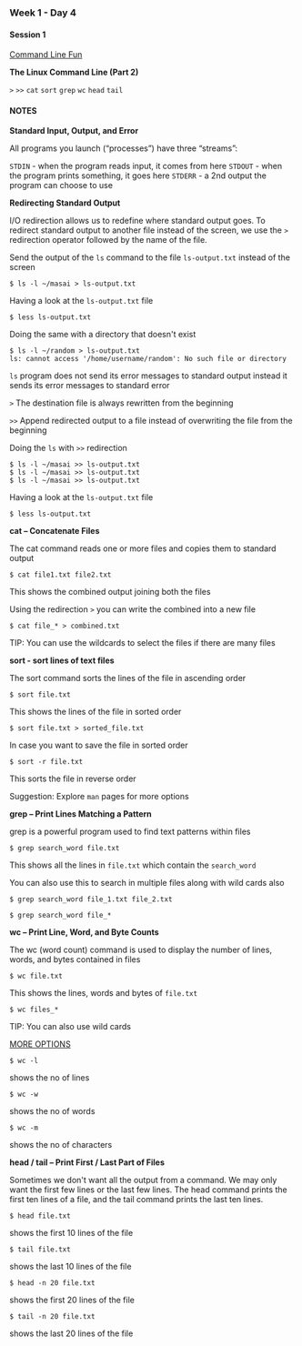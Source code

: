 ### Week 1 - Day 4

#### Session 1

[Command Line Fun](https://xkcd.com/196/) 


**The Linux Command Line (Part 2)**

`>` `>>` `cat` `sort` `grep` `wc` `head` `tail`

#### NOTES

**Standard Input, Output, and Error**

All programs you launch (“processes”) have three “streams”:

`STDIN` -  when the program reads input, it comes from here
`STDOUT` - when the program prints something, it goes here
`STDERR` - a 2nd output the program can choose to use

**Redirecting Standard Output**

I/O redirection allows us to redefine where standard output goes. To redirect standard
output to another file instead of the screen, we use the `>` redirection operator followed by
the name of the file.

Send the output of the `ls` command to the file `ls-output.txt` instead of the screen

```
$ ls -l ~/masai > ls-output.txt
```

Having a look at the `ls-output.txt` file

```
$ less ls-output.txt
```

Doing the same with a directory that doesn't exist

```
$ ls -l ~/random > ls-output.txt
ls: cannot access '/home/username/random': No such file or directory
```

`ls` program does not send its error messages to standard output instead it sends its error messages to standard error

`>` The destination file is always rewritten from the beginning

`>>` Append redirected output to a file instead of overwriting the file from the
beginning

Doing the `ls` with `>>` redirection 

```
$ ls -l ~/masai >> ls-output.txt
$ ls -l ~/masai >> ls-output.txt
$ ls -l ~/masai >> ls-output.txt
```
Having a look at the `ls-output.txt` file
```
$ less ls-output.txt
```


**cat – Concatenate Files**

The cat command reads one or more files and copies them to standard output

```
$ cat file1.txt file2.txt
```

This shows the combined output joining both the files  

Using the redirection `>` you can write the combined into a new file

```
$ cat file_* > combined.txt
```

TIP: You can use the wildcards to select the files if there are many files  




**sort - sort lines of text files**

The sort command sorts the lines of the file in ascending order

```
$ sort file.txt
```

This shows the lines of the file in sorted order
```
$ sort file.txt > sorted_file.txt
```

In case you want to save the file in sorted order

```
$ sort -r file.txt
```

This sorts the file in reverse order

Suggestion: Explore `man` pages for more options



**grep – Print Lines Matching a Pattern** 

grep is a powerful program used to find text patterns within files

```
$ grep search_word file.txt
```

This shows all the lines in `file.txt` which contain the `search_word`

You can also use this to search in multiple files along with wild cards also

```
$ grep search_word file_1.txt file_2.txt 
```

```
$ grep search_word file_*
```



**wc – Print Line, Word, and Byte Counts**

The wc (word count) command is used to display the number of lines, words, and bytes
contained in files

```
$ wc file.txt
```

This shows the lines, words and bytes of `file.txt`

```
$ wc files_*
```

TIP: You can also use wild cards

<u>MORE OPTIONS</u>

```
$ wc -l
```

shows the no of lines

```
$ wc -w
```

shows the no of words

```
$ wc -m
```

shows the no of characters



**head / tail – Print First / Last Part of Files**

Sometimes we don't want all the output from a command. We may only want the first few lines or the last few lines. The head command prints the first ten lines of a file, and the tail command prints the last ten lines.

```
$ head file.txt
```

shows the first 10 lines of the file

```
$ tail file.txt
```

shows the last 10 lines of the file

```
$ head -n 20 file.txt
```

shows the first 20 lines of the file

```
$ tail -n 20 file.txt
```

shows the last 20 lines of the file